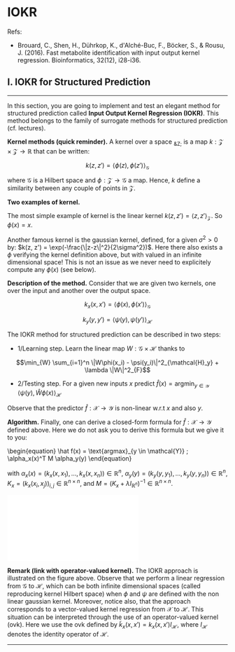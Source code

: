 # IOKR

Refs:
- Brouard, C., Shen, H., Dührkop, K., d'Alché-Buc, F., Böcker, S., & Rousu, J. (2016). Fast metabolite identification with input output kernel regression. Bioinformatics, 32(12), i28-i36.

## I. IOKR for Structured Prediction

***

In this section, you are going to implement and test an elegant method for structured prediction called **Input Output Kernel Regression (IOKR)**. This method belongs to the family of surrogate methods for structured prediction (cf. lectures).

**Kernel methods (quick reminder).** A kernel over a space <sub>&Z;</sub> is a map $k : \mathcal{Z} \times \mathcal{Z} \rightarrow \mathbb{R}$ that can be written:

$$k(z, z') = \langle \phi(z),\, \phi(z')\rangle_{\mathcal{G}}$$

where $\mathcal{G}$ is a Hilbert space and $\phi: \mathcal{Z} \rightarrow \mathcal{G}$ a map. Hence, $k$ define a similarity between any couple of points in $\mathcal{Z}$. 

**Two examples of kernel.**

The most simple example of kernel is the linear kernel $k(z, z') = \langle z,\, z'\rangle_{\mathcal{Z}}$. So $\phi(x) = x$.

Another famous kernel is the gaussian kernel, defined, for a given $\sigma^2 >0$ by: $k(z, z') = \exp(-\frac{\|z-z\|^2}{2\sigma^2})$. Here there also exists a $\phi$ verifying the kernel definition above, but with valued in an infinite dimensional space! This is not an issue as we never need to explicitely compute any $\phi(x)$ (see below).

**Description of the method.** Consider that we are given two kernels, one over the input and another over the output space.

$$k_x(x,x') = \langle \phi(x),\, \phi(x')\rangle_{\mathcal{G}}$$

$$k_y(y,y') = \langle \psi(y),\, \psi(y')\rangle_{\mathcal{H}}$$ 

The IOKR method for structured prediction can be described in two steps:

- 1/Learning step. Learn the linear map $W : \mathcal{G} \times \mathcal{H}$ thanks to

$$\min_{W} \sum_{i=1}^n \|W\phi(x_i) - \psi(y_i)\|^2_{\mathcal{H}_y} + \lambda \|W\|^2_{F}$$

- 2/Testing step. For a given new inputs $x$ predict $\hat f(x) = \text{argmin}_{y \in \mathcal{Y}}\; \langle \psi(y),\,\hat W\phi(x) \rangle_{\mathcal{H}}$

Observe that the predictor $\hat f: \mathcal{X} \rightarrow \mathcal{Y}$ is non-linear w.r.t $x$ and also $y$.

**Algorithm.** Finally, one can derive a closed-form formula for $\hat f : \mathcal{X} \rightarrow \mathcal{Y}$ defined above. Here we do not ask you to derive this formula but we give it to you:

\begin{equation}
\hat f(x) = \text{argmax}_{y \in \mathcal{Y}} \; \alpha_x(x)^T M \alpha_y(y)
\end{equation}

with $\alpha_x(x) = \left(k_x(x, x_1), \dots, k_x(x, x_n)\right) \in \mathbb{R}^{n}$, $\alpha_y(y) = \left(k_y(y, y_1), \dots, k_y(y, y_n)\right) \in \mathbb{R}^{n}$, $K_x = \left(k_x(x_i, x_j)\right)_{i,j} \in \mathbb{R}^{n \times n}$, and $M = \left( K_x + \lambda I_{\mathbb{R}^n} \right)^{-1} \in \mathbb{R}^{n \times n}$.

![](img/IOKR.pdf)

**Remark (link with operator-valued kernel).** The IOKR approach is illustrated on the figure above. Observe that we perform a linear regression from $\mathcal{G}$ to $\mathcal{H}$, which can be both infinite dimensional spaces (called reproducing kernel Hilbert space) when $\phi$ and $\psi$ are defined with the non linear gaussian kernel. Moreover, notice also, that the approach corresponds to a vector-valued kernel regression from $\mathcal{X}$ to $\mathcal{H}$. This situation can be interpreted through the use of an operator-valued kernel (ovk). Here we use the ovk defined by $\tilde k_x(x,x') =  k_x(x,x') I_{\mathcal{H}}$, where $I_{\mathcal{H}}$ denotes the identity operator of $\mathcal{H}$.

***

